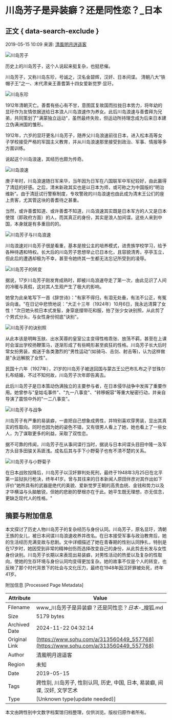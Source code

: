 # 川岛芳子是异装癖？还是同性恋？_日本

## 正文 { data-search-exclude }


2019-05-15 10:09 来源: [清風明月逍遥客](https://www.sohu.com/a/313560449_557768?spm=smpc.content-abroad.content.1.17322498789627PW33OT)

![川岛芳子](https://5b0988e595225.cdn.sohucs.com/images/20190513/51f96d8fdbd245abbf2d5cf50a44211c.jpg)

历史上的川岛芳子，这个人说起来挺复杂，也挺悲催。

川岛芳子，又称川岛东珍，号诚之，汉名金碧辉，汉奸、日本间谍。 清朝八大“铁帽子王”之一、末代肃亲王善耆第十四女爱新觉罗·显玗。

![川岛东珍](https://5b0988e595225.cdn.sohucs.com/images/20190513/261724d76b0549d6b9e4a2d3a64cf747.jpg)

1912年清朝灭亡。善耆有些心有不甘，意图匡复故国而拉拢日本势力，将年幼的显玗作为友情依据送给日本浪人川岛浪速作为养女。此后川岛浪速与善耆拜为兄弟，共同策划了"满蒙独立运动"，虽然最终失败，但运动所持理念成为后来日本建立伪满洲国的雏形。

1912年，六岁的显玗更名川岛芳子，随养父川岛浪速前往日本，进入松本高等女子学校接受严格的军国主义教育，并从川岛浪速那里接受到政治、军事、情报等多方面训练。

说起这个川岛浪速，其经历也颇为传奇。

![川岛浪速](https://5b0988e595225.cdn.sohucs.com/images/20190513/450e6ed565264603917d2a2d9f44f196.jpg)

庚子年时，川岛浪速随日军来华，当年因为日军在八国联军中军纪较好，由此赢得了清廷的好感。之后，清末新政其实也是以日本为师，或可称之为中国版的“明治维新”。由于清廷试行警察制度，专攻警政的川岛浪速也由此成为清末王公们的座上贵客，尤其管这块的善耆待之甚重。

当然，或许善耆知道、或许善耆不知道，川岛浪速其实既是日本军方的人又是日本使馆（即政府方面）的人，而其真正的身份，其实是浪人加间谍。这些人来到中国，本身就是有多重目的的。

![川岛芳子与川岛浪速](https://5b0988e595225.cdn.sohucs.com/images/20190513/407e9dff777242b78202ebc28566711e.jpg)

川岛浪速对川岛芳子很是看重，基本是按公主的培养模式，进贵族学校学习，给予各种待遇和特权。长大后的川岛芳子思想举止已日本化，且容貌清秀，亭亭玉立，但此后的遭遇却极为不幸，甚至令她终其一生都无法忘记所受到的凌辱。

![川岛芳子的转变](https://5b0988e595225.cdn.sohucs.com/images/20190513/70d25b34d0f64933b3167acae7b19968.jpg)

据说，17岁川岛芳子刚发育成熟时，即被川岛浪速夺走了第一次，由此见识了人间的冷暖与真假，这对其人生观产生了极大的影响。

她曾为此亲笔写下一首《辞世诗》："有家不得归，有泪无处垂，有法不公正，有冤诉向谁。"在日记中悲愤地说：“大正十三年（1924年）10月6日，我永远清算了女性！”次日她头梳日本式发髻，身穿底摆带花和服，拍了张少女诀别照，从此剪了个男式分头，与女性身份彻底"诀别"。

![川岛芳子的诀别照](https://5b0988e595225.cdn.sohucs.com/images/20190513/8166c4ab80ad478ebb1fa9bc3fb04230.jpg)

从此本该是明眸玉肤、出水芙蓉的皇室公主变得性格乖张、放荡不羁，甚至在上课时会溜出学校扬鞭策马，逐渐形成了有些畸形甚至疯狂的性格。川岛芳子长大后时常女扮男装，痴迷于各类激烈的"男性运动"(如骑马、击剑、射击等)，认为这样做是"永远解脱了女性"。

民国十六年（1927年），21岁的川岛芳子被送回国与蒙古王公巴布扎布之子甘珠尔扎布结婚，不过不知何故，川岛芳子次年即告离去。

此后川岛芳子是日本策动伪满独立的主要参与者，在日本侵华战争中发挥了重要作用。她曾参与"皇姑屯事件"、"九一八事变"、"转移婉容"等重大秘密行动，并亲自导演了震惊中外的"一二八事变"。

![川岛芳子与战争](https://5b0988e595225.cdn.sohucs.com/images/20190513/28b4fca02e9a48248f56e35665969d43.jpg)

川岛芳子有严重的易装癖，一直把自己想象成男性，并特别喜欢穿男装，显出其真实的性取向。同时也因为她的姿色不错，又有很男人看上了她，她也看上了一些女人，为了谋取更多的利益，采取了双性恋。

据不可靠的传闻，川岛芳子在从事间谍行当时，据说与日本间谍头目田中隆一及军方头目多田骏关系匪浅。成名后其与手下小野菊子也有不清不楚的关系。

![川岛芳子与小野菊子](https://5b0988e595225.cdn.sohucs.com/images/20190513/31cb549181d14be48732addba4af4970.jpg)

在日本战败投降后，川岛芳子以汉奸罪判处死刑，最终于1948年3月25日在北平第一监狱执行枪决，终年41岁。曾与其往来的日本新闻人原田伴彦对其作出如下评价"她所具有的武器是绝代的美貌、爱新觉罗王朝的高贵血统、金钱和势力以及才华横溢与头脑敏锐，但她的悲剧的孽根亦在于此。她平生既无理想，亦无信念，更缺乏现代人的性格。"

## 摘要与附加信息

<!-- tcd_abstract -->
本文探讨了历史人物川岛芳子的复杂经历与身份认同。川岛芳子，原名显玗，清朝王族的女儿，被日本间谍川岛浪速收养并改名。在日本接受军事与政治教育后，她的生活经历充满变故与悲剧。文中详细描述了她在青春期的性别认同挣扎，特别是在17岁时，她因受到非常的精神创伤而选择改变自己的身份，从此剪去长发与女性身份诀别。川岛芳子长期以来表现出易装癖，对男性活动的热爱以及复杂的性取向，使她的生存环境与身份认同均变得更加复杂。她的故事不仅是个人的转变，也反映了那个时代背景下的社会与文化压力，最终在1948年因汉奸罪被处死，终年41岁。
<!-- tcd_abstract_end -->

附加信息 [Processed Page Metadata]

| Attribute       | Value                                  |
|-----------------|----------------------------------------|
| Filename        | www_川岛芳子是异装癖？还是同性恋？_日本_-_搜狐.md                             |
| Size            | 5179 bytes                           |
| Archived Date   | 2024-11-22 04:32:14                             |
| Original Link   | [https://www.sohu.com/a/313560449_557768](https://www.sohu.com/a/313560449_557768)                       |
| Author          | 清風明月逍遥客                               |
| Region          | 未知                               |
| Date            | 2019-05-15                                 |
| Tags            | 跨性别, 川岛芳子, 性别认同, 历史, 中国, 日本, 易装癖, 间谍, 汉奸, 文学艺术                                 |
| Type            | [Unknown type(update needed)]                                 |
<!-- tcd_table_end -->

本文由跨性别中文数字档案馆归档整理，仅供浏览。版权归原作者所有。
